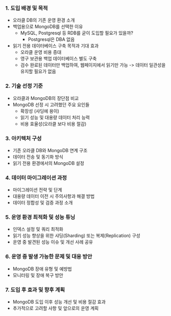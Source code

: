 ### 1. 도입 배경 및 목적
- 오라클 DB의 기존 운영 환경 소개
- 백업용으로 MongoDB를 선택한 이유
	- MySQL, Postgresql 등 RDB를 굳이 도입할 필요가 있을까?
		- Postgresql은 DBA 없음
- 읽기 전용 데이터베이스 구축 목적과 기대 효과
	- 오라클 운영 비용 증대
	- 영구 보관용 백업 데이터베이스 별도 구축
	- 검수 완료된 데이터만 백업하여, 웹페이지에서 읽기만 가능 -> 데이터 일관성을 유지할 필요가 없음
### 2. 기술 선정 기준
- 오라클과 MongoDB의 장단점 비교
- MongoDB 선정 시 고려했던 주요 요인들
    - 확장성 (샤딩에 용이)
    - 읽기 성능 및 대용량 데이터 처리 능력
    - 비용 효율성(오라클 보다 비용 절감)
### 3. 아키텍처 구성
- 기존 오라클 DB와 MongoDB 연계 구조
- 데이터 전송 및 동기화 방식
- 읽기 전용 환경에서의 MongoDB 설정
### 4. 데이터 마이그레이션 과정
- 마이그레이션 전략 및 단계
- 대용량 데이터 이전 시 주의사항과 해결 방법
- 데이터 정합성 및 검증 과정 소개
### 5. 운영 환경 최적화 및 성능 튜닝
- 인덱스 설정 및 쿼리 최적화
- 읽기 성능 향상을 위한 샤딩(Sharding) 또는 복제(Replication) 구성
- 운영 중 발견된 성능 이슈 및 개선 사례 공유
### 6. 운영 중 발생 가능한 문제 및 대응 방안
- MongoDB 장애 유형 및 예방법
- 모니터링 및 장애 복구 방안
### 7. 도입 후 효과 및 향후 계획
- MongoDB 도입 이후 성능 개선 및 비용 절감 효과
- 추가적으로 고려할 사항 및 앞으로의 운영 계획

